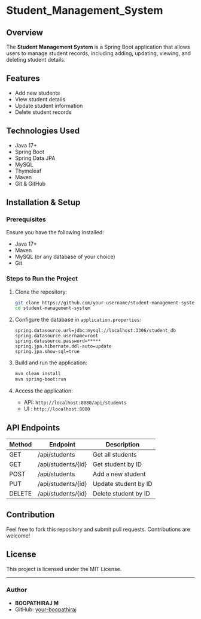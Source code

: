 # Student_Management_System

## Overview
The **Student Management System** is a Spring Boot application that allows users to manage student records, including adding, updating, viewing, and deleting student details.

## Features
- Add new students
- View student details
- Update student information
- Delete student records


## Technologies Used
- Java 17+
- Spring Boot
- Spring Data JPA
- MySQL 
- Thymeleaf 
- Maven
- Git & GitHub

## Installation & Setup
### Prerequisites
Ensure you have the following installed:
- Java 17+
- Maven
- MySQL (or any database of your choice)
- Git

### Steps to Run the Project
1. Clone the repository:
   ```bash
   git clone https://github.com/your-username/student-management-system.git
   cd student-management-system
   ```

2. Configure the database in `application.properties`:
   ```properties
   spring.datasource.url=jdbc:mysql://localhost:3306/student_db
   spring.datasource.username=root
   spring.datasource.password=*****
   spring.jpa.hibernate.ddl-auto=update
   spring.jpa.show-sql=true
   ```

3. Build and run the application:
   ```bash
   mvn clean install
   mvn spring-boot:run
   ```

4. Access the application:
   - API: `http://localhost:8080/api/students`
   - UI : `http://localhost:8080`

## API Endpoints
| Method | Endpoint          | Description              |
|--------|-------------------|--------------------------|
| GET    | /api/students     | Get all students         |
| GET    | /api/students/{id}| Get student by ID        |
| POST   | /api/students     | Add a new student        |
| PUT    | /api/students/{id}| Update student by ID     |
| DELETE | /api/students/{id}| Delete student by ID     |

## Contribution
Feel free to fork this repository and submit pull requests. Contributions are welcome!

## License
This project is licensed under the MIT License.

---

### Author
- **BOOPATHIRAJ M**
- GitHub: [your-boopathiraj](https://github.com/BoopathiRaji0073)

